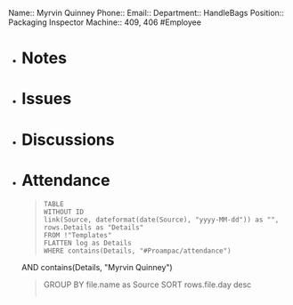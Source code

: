 Name:: Myrvin Quinney
Phone:: 
Email:: 
Department:: HandleBags
Position:: Packaging Inspector
Machine:: 409, 406
#Employee
- # Notes
- # Issues
- # Discussions
- # Attendance
  
  > ```dataview
  > TABLE
  > WITHOUT ID
  > link(Source, dateformat(date(Source), "yyyy-MM-dd")) as "",
  > rows.Details as "Details"
  > FROM !"Templates"
  > FLATTEN log as Details
  > WHERE contains(Details, "#Proampac/attendance")
   AND contains(Details, "Myrvin Quinney")
  > GROUP BY file.name as Source
  > SORT rows.file.day desc
  > ```